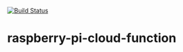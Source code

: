 [![Build Status](https://dev.azure.com/redhatraptor/redhatraptor/_apis/build/status/redhat-raptor.raspberry-pi-cloud-function?branchName=main)](https://dev.azure.com/redhatraptor/redhatraptor/_build/latest?definitionId=1&branchName=main)

# raspberry-pi-cloud-function
